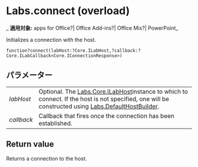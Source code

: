 
# Labs.connect (overload)

 _ **適用対象:** apps for Office?| Office Add-ins?| Office Mix?| PowerPoint_

Initializes a connection with the host.

```
function?connect(labHost:?Core.ILabHost,?callback:?Core.ILabCallback<Core.IConnectionResponse>)
```


## パラメーター


|||
|:-----|:-----|
| _labHost_|Optional. The [Labs.Core.ILabHost](../../reference/office-mix/labs.core.ilabhost.md)instance to which to connect. If the host is not specified, one will be constructed using [Labs.DefaultHostBuilder](../../reference/office-mix/labs.defaulthostbuilder.md).|
| _callback_|Callback that fires once the connection has been established.|

## Return value

Returns a connection to the host.

